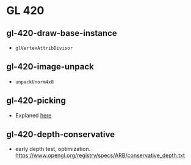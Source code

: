 # GL 420

## gl-420-draw-base-instance

- `glVertexAttribDivisor`

## gl-420-image-unpack

- `unpackUnorm4x8`

## gl-420-picking

- Explaned [here](http://stackoverflow.com/a/34764441/1047713)

## gl-420-depth-conservative

- early depth test, optimization. https://www.opengl.org/registry/specs/ARB/conservative_depth.txt
